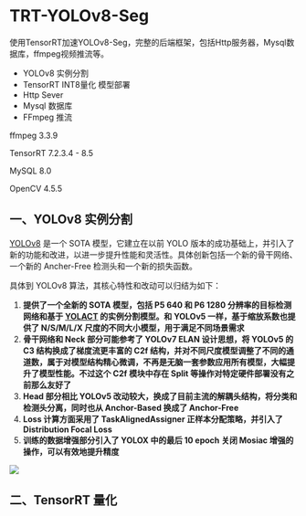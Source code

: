 # TRT-YOLOv8-Seg
使用TensorRT加速YOLOv8-Seg，完整的后端框架，包括Http服务器，Mysql数据库，ffmpeg视频推流等。

- YOLOv8 实例分割
- TensorRT INT8量化 模型部署
- Http Sever 
- Mysql 数据库
- FFmpeg 推流


ffmpeg 3.3.9 

TensorRT 7.2.3.4 - 8.5

MySQL 8.0

OpenCV 4.5.5



## 一、YOLOv8 实例分割

[YOLOv8](https://github.com/ultralytics/ultralytics)  是一个 SOTA 模型，它建立在以前 YOLO 版本的成功基础上，并引入了新的功能和改进，以进一步提升性能和灵活性。具体创新包括一个新的骨干网络、一个新的 Ancher-Free 检测头和一个新的损失函数。

具体到 YOLOv8 算法，其核心特性和改动可以归结为如下：

1. **提供了一个全新的 SOTA 模型，包括 P5 640 和 P6 1280 分辨率的目标检测网络和基于 [YOLACT](https://link.zhihu.com/?target=https%3A//arxiv.org/abs/1904.02689) 的实例分割模型。和 YOLOv5 一样，基于缩放系数也提供了 N/S/M/L/X 尺度的不同大小模型，用于满足不同场景需求**
2. **骨干网络和 Neck 部分可能参考了 YOLOv7 ELAN 设计思想，将 YOLOv5 的 C3 结构换成了梯度流更丰富的 C2f 结构，并对不同尺度模型调整了不同的通道数，属于对模型结构精心微调，不再是无脑一套参数应用所有模型，大幅提升了模型性能。不过这个 C2f 模块中存在 Split 等操作对特定硬件部署没有之前那么友好了**
3. **Head 部分相比 YOLOv5 改动较大，换成了目前主流的解耦头结构，将分类和检测头分离，同时也从 Anchor-Based 换成了 Anchor-Free**
4. **Loss 计算方面采用了 TaskAlignedAssigner 正样本分配策略，并引入了 Distribution Focal Loss**
5. **训练的数据增强部分引入了 YOLOX 中的最后 10 epoch 关闭 Mosiac 增强的操作，可以有效地提升精度**

![](https://blog-1300216920.cos.ap-nanjing.myqcloud.com/243418644-7df320b8-098d-47f1-85c5-26604d761286.png)

## 二、TensorRT 量化

